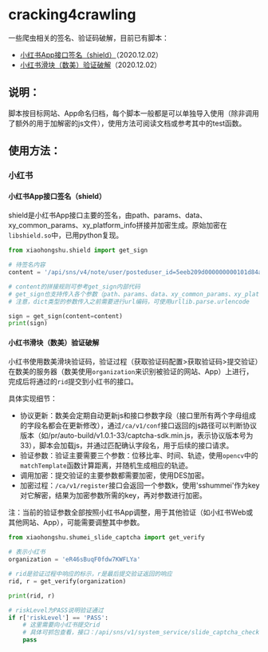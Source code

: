 # cracking4crawling
一些爬虫相关的签名、验证码破解，目前已有脚本：

- [小红书App接口签名（shield）](#小红书App接口签名（shield）)（2020.12.02）
- [小红书滑块（数美）验证破解](#小红书滑块（数美）验证破解)（2020.12.02）

## 说明：

脚本按目标网站、App命名归档，每个脚本一般都是可以单独导入使用（除非调用了额外的用于加解密的js文件），使用方法可阅读文档或参考其中的test函数。

## 使用方法：

### 小红书

#### 小红书App接口签名（shield）

shield是小红书App接口主要的签名，由path、params、data、xy_common_params、xy_platform_info拼接并加密生成。原始加密在`libshield.so`中，已用python复现。

```python
from xiaohongshu.shield import get_sign

# 待签名内容
content = '/api/sns/v4/note/user/posteduser_id=5eeb209d000000000101d84a&sub_tag_id=&cursor=5fa0c1730000000001008b0e&num=10&use_cursor=true&pin_note_id=&pin_note_ids=fid=1605335236101e0d28eb076dacfe290f2edc95ed7d21&device_fingerprint=202011141057245b5a8f26510e7fd80a6a846eb03732900192dede8e36bb58&device_fingerprint1=202011141057245b5a8f26510e7fd80a6a846eb03732900192dede8e36bb58&launch_id=1606097486&tz=Asia%2FShanghai&channel=YingYongBao&versionName=6.68.1&deviceId=10cf4b49-52d7-344d-887c-1ddcc9698557&platform=android&sid=session.1605335582221986643580&identifier_flag=2&t=1606097965&x_trace_page_current=user_page&lang=zh-Hans&uis=lightplatform=android&build=6681005&deviceId=10cf4b49-52d7-344d-887c-1ddcc9698557'

# content的拼接规则可参考get_sign内部代码
# get_sign也支持传入各个参数（path、params、data、xy_common_params、xy_platform_info）
# 注意，dict类型的参数传入之前需要进行url编码，可使用urllib.parse.urlencode

sign = get_sign(content=content)
print(sign)
```

#### 小红书滑块（数美）验证破解

小红书使用数美滑块验证码，验证过程（获取验证码配置>获取验证码>提交验证）在数美的服务器（数美使用`organization`来识别被验证的网站、App）上进行，完成后将通过的`rid`提交到小红书的接口。

具体实现细节：

- 协议更新：数美会定期自动更新js和接口参数字段（接口里所有两个字母组成的字段名都会在更新修改），通过`/ca/v1/conf`接口返回的js路径可以判断协议版本（如/pr/auto-build/v1.0.1-33/captcha-sdk.min.js，表示协议版本号为33），脚本会加载js，并通过匹配确认字段名，用于后续的接口请求。
- 验证参数：验证主要需要三个参数：位移比率、时间、轨迹，使用`opencv`中的`matchTemplate`函数计算距离，并随机生成相应的轨迹。
- 调用加密：提交验证的主要参数都需要加密，使用DES加密。
- 加密过程：`/ca/v1/register`接口会返回一个参数k，使用'sshummei'作为key对它解密，结果为加密参数所需的key，再对参数进行加密。

注：当前的验证参数全部按照小红书App调整，用于其他验证（如小红书Web或其他网站、App），可能需要调整其中参数。

```python
from xiaohongshu.shumei_slide_captcha import get_verify

# 表示小红书
organization = 'eR46sBuqF0fdw7KWFLYa'

# rid是验证过程中响应的标示，r是最后提交验证返回的响应
rid, r = get_verify(organization)

print(rid, r)

# riskLevel为PASS说明验证通过
if r['riskLevel'] == 'PASS':
    # 这里需要向小红书提交rid
    # 具体可抓包查看，接口：/api/sns/v1/system_service/slide_captcha_check
    pass
```

